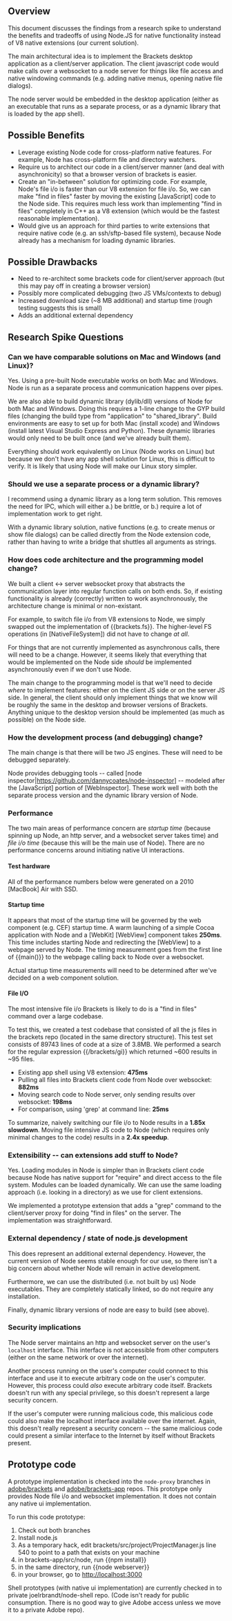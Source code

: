 ## Overview

This document discusses the findings from a research spike to understand the benefits and tradeoffs of using Node.JS for native functionality instead of V8 native extensions (our current solution).

The main architectural idea is to implement the Brackets desktop application as a client/server application. The client javascript code would make calls over a websocket to a node server for things like file access and native windowing commands (e.g. adding native menus, opening native file dialogs).

The node server would be embedded in the desktop application (either as an executable that runs as a separate process, or as a dynamic library that is loaded by the app shell).

## Possible Benefits

* Leverage existing Node code for cross-platform native features. For example, Node has cross-platform file and directory watchers.
* Require us to architect our code in a client/server manner (and deal with asynchronicity) so that a browser version of brackets is easier.
* Create an "in-between" solution for optimizing code. For example, Node's file i/o is faster than our V8 extension for file i/o. So, we can make "find in files" faster by moving the existing [JavaScript] code to the Node side. This requires much less work than implementing "find in files" completely in C+\+ as a V8 extension (which would be the fastest reasonable implementation).
* Would give us an approach for third parties to write extensions that require native code (e.g. an ssh/sftp-based file system), because Node already has a mechanism for loading dynamic libraries.

## Possible Drawbacks

* Need to re-architect some brackets code for client/server approach (but this may pay off in creating a browser version)
* Possibly more complicated debugging (two JS VMs/contexts to debug)
* Increased download size (~8 MB additional) and startup time (rough testing suggests this is small)
* Adds an additional external dependency

## Research Spike Questions

### Can we have comparable solutions on Mac and Windows (and Linux)?

Yes. Using a pre-built Node executable works on both Mac and Windows. Node is run as a separate process and communication happens over pipes.

We are also able to build dynamic library (dylib/dll) versions of Node for both Mac and Windows. Doing this requires a 1-line change to the GYP build files (changing the build type from "application" to "shared_library". Build environments are easy to set up for both Mac (install xcode) and Windows (install latest Visual Studio Express and Python). These dynamic libraries would only need to be built once (and we've already built them).

Everything should work equivalently on Linux (Node works on Linux) but because we don't have any app shell solution for Linux, this is difficult to verify. It is likely that using Node will make our Linux story simpler.

### Should we use a separate process or a dynamic library?

I recommend using a dynamic library as a long term solution. This removes the need for IPC, which will either a.) be brittle, or b.) require a lot of implementation work to get right.

With a dynamic library solution, native functions (e.g. to create menus or show file dialogs) can be called directly from the Node extension code, rather than having to write a bridge that shuttles all arguments as strings.

### How does code architecture and the programming model change?

We built a client <-> server websocket proxy that abstracts the communication layer into regular function calls on both ends. So, if existing functionality is already (correctly) written to work asynchronously, the architecture change is minimal or non-existant.

For example, to switch file i/o from V8 extensions to Node, we simply swapped out the implementation of {{brackets.fs}}. The higher-level FS operations (in [NativeFileSystem]) did not have to change _at all_.

For things that are not currently implemented as asynchronous calls, there will need to be a change. However, it seems likely that everything that would be implemented on the Node side _should_ be implemented asynchronously even if we don't use Node.

The main change to the programming model is that we'll need to decide _where_ to implement features: either on the client JS side or on the server JS side. In general, the client should only implement things that we know will be roughly the same in the desktop and browser versions of Brackets. Anything unique to the desktop version should be implemented (as much as possible) on the Node side.

### How the development process (and debugging) change?

The main change is that there will be two JS engines. These will need to be debugged separately.

Node provides debugging tools -- called [node inspector|https://github.com/dannycoates/node-inspector] -- modeled after the [JavaScript] portion of [WebInspector]. These work well with both the separate process version and the dynamic library version of Node.

### Performance

The two main areas of performance concern are _startup time_ (because spinning up Node, an http server, and a websocket server takes time) and _file i/o time_ (because this will be the main use of Node). There are no performance concerns around initiating native UI interactions.

#### Test hardware

All of the performance numbers below were generated on a 2010 [MacBook] Air with SSD.

#### Startup time

It appears that most of the startup time will be governed by the web component (e.g. CEF) startup time. A warm launching of a simple Cocoa application with Node and a [WebKit] [WebView] component takes **250ms**. This time includes starting Node and redirecting the [WebView] to a webpage served by Node. The timing measurement goes from the first line of {{main()}} to the webpage calling back to Node over a websocket.

Actual startup time measurements will need to be determined after we've decided on a web component solution.

#### File I/O

The most intensive file i/o Brackets is likely to do is a "find in files" command over a large codebase.

To test this, we created a test codebase that consisted of all the js files in the brackets repo (located in the same directory structure). This test set consists of 89743 lines of code at a size of 3.8MB. We performed a search for the regular expression {{/brackets/gi}} which returned \~600 results in \~95 files.

* Existing app shell using V8 extension: **475ms**
* Pulling all files into Brackets client code from Node over websocket: **882ms**
* Moving search code to Node server, only sending results over websocket: **198ms**
* For comparison, using 'grep' at command line: **25ms**

To summarize, naively switching our file i/o to Node results in a **1.85x slowdown**. Moving file intensive JS code to Node (which requires only minimal changes to the code) results in a **2.4x speedup**.

### Extensibility -- can extensions add stuff to Node?

Yes. Loading modules in Node is simpler than in Brackets client code because Node has native support for "require" and direct access to the file system. Modules can be loaded dynamically. We can use the same loading approach (i.e. looking in a directory) as we use for client extensions.

We implemented a prototype extension that adds a "grep" command to the client/server proxy for doing "find in files" on the server. The implementation was straightforward.

### External dependency / state of node.js development

This does represent an additional external dependency. However, the current version of Node seems stable enough for our use, so there isn't a big concern about whether Node will remain in active development.

Furthermore, we can use the distributed (i.e. not built by us) Node executables. They are completely statically linked, so do not require any installation.

Finally, dynamic library versions of node are easy to build (see above).

### Security implications

The Node server maintains an http and websocket server on the user's `localhost` interface. This interface is not accessible from other computers (either on the same network or over the internet).

Another process running on the user's computer could connect to this interface and use it to execute arbitrary code on the user's computer. However, this process could _also_ execute arbitrary code itself. Brackets doesn't run with any special privilege, so this doesn't represent a large security concern.

If the user's computer were running malicious code, this malicious code could also make the localhost interface available over the internet. Again, this doesn't really represent a security concern -- the same malicious code could present a similar interface to the Internet by itself without Brackets present.

## Prototype code

A prototype implementation is checked into the `node-proxy` branches in [adobe/brackets](https://github.com/adobe/brackets/tree/node-proxy) and [adobe/brackets-app](https://github.com/adobe/brackets-app/tree/node-proxy) repos. This prototype only provides Node file i/o and websocket implementation. It does not contain any native ui implementation.

To run this code prototype:

1. Check out both branches
2.  Install node.js
3.  As a temporary hack, edit brackets/src/project/ProjectManager.js line 540 to point to a path that exists on your machine
4.  in brackets-app/src/node, run {{npm install}}
5.  in the same directory, run {{node webserver}}
6.  in your browser, go to [http://localhost:3000](http://localhost:3000)

Shell prototypes (with native ui implementation) are currently checked in to private joelrbrandt/node-shell repo. (Code isn't ready for public consumption. There is no good way to give Adobe access unless we move it to a private Adobe repo).